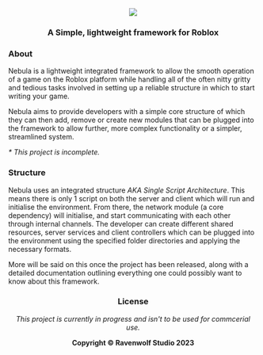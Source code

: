 
<div align="center">
    <img src="https://github.com/RoyallyFlushed/Nebula/assets/36049292/d24ced3e-cfbb-4a9a-b693-0f49c44d27a8"/>
    <h3>A Simple, lightweight framework for Roblox</h2>
</div>

### About

Nebula is a lightweight integrated framework to allow the smooth operation of a game on the Roblox platform while handling all of the often nitty gritty and tedious tasks involved in setting up a reliable structure in which to start writing your game.

Nebula aims to provide developers with a simple core structure of which they can then add, remove or create new modules that can be plugged into the framework to allow further, more complex functionality or a simpler, streamlined system.

*\* This project is incomplete.*

### Structure

Nebula uses an integrated structure *AKA Single Script Architecture*. This means there is only 1 script on both the server and client which will run and initialise the environment. From there, the network module (a core dependency) will initialise, and start communicating with each other through internal channels. The developer can create different shared resources, server services and client controllers which can be plugged into the environment using the specified folder directories and applying the necessary formats.

More will be said on this once the project has been released, along with a detailed documentation outlining everything one could possibly want to know about this framework.

<div align="center">
	<h3>License</h3>
	<p><i>This project is currently in progress and isn't to be used for commcerial use.</i></p>
	<p><b>Copyright © Ravenwolf Studio 2023</b></p>
</div>
